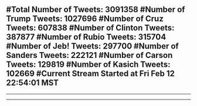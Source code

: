 #Total Number of Tweets: 3091358 
#Number of Trump Tweets: 1027696
#Number of Cruz Tweets: 607838
#Number of Clinton Tweets: 387877
#Number of Rubio Tweets: 315704
#Number of Jeb! Tweets: 297700
#Number of Sanders Tweets: 222121
#Number of Carson Tweets: 129819
#Number of Kasich Tweets: 102669
#Current Stream Started at Fri Feb 12 22:54:01 MST
---
---
---
